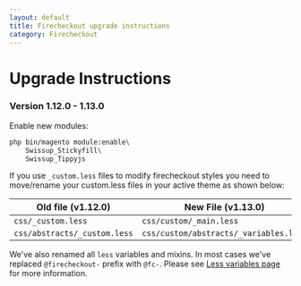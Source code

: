 ```yaml
---
layout: default
title: Firecheckout upgrade instructions
category: Firecheckout
---
```


# Upgrade Instructions

### Version 1.12.0 - 1.13.0

Enable new modules:

```bash
php bin/magento module:enable\
    Swissup_Stickyfill\
    Swissup_Tippyjs
```

If you use `_custom.less` files to modify firecheckout styles you need to move/rename
your custom.less files in your active theme as shown below:

Old file (v1.12.0)          | New File (v1.13.0)
----------------------------|-------------------
`css/_custom.less`          | `css/custom/_main.less`
`css/abstracts/_custom.less`| `css/custom/abstracts/_variables.less`

We've also renamed all `less` variables and mixins. In most cases we've
replaced `@firecheckout-` prefix with `@fc-`. Please see
[Less variables page](/m2/extensions/firecheckout/customization/less-variables/)
for more information.
